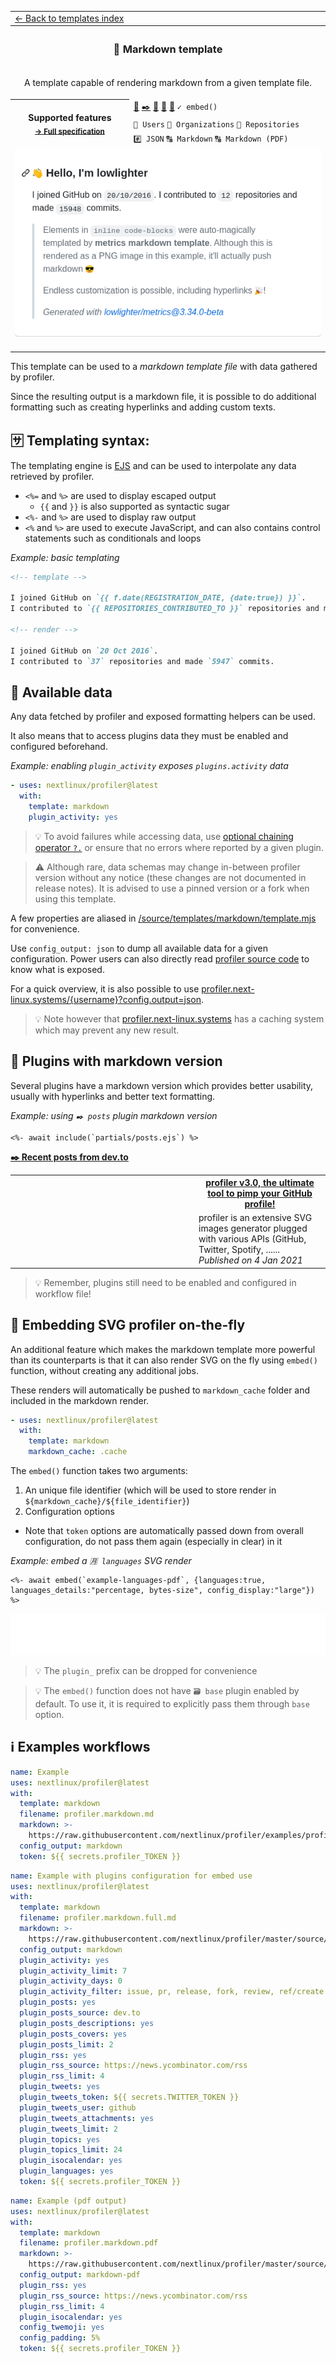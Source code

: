 <!--header-->
<table>
  <tr><td colspan="2"><a href="/README.md#%EF%B8%8F-templates">← Back to templates index</a></td></tr>
  <tr><th colspan="2"><h3>📒 Markdown template</h3></th></tr>
  <tr><td colspan="2" align="center"><p>A template capable of rendering markdown from a given template file.</p>
</td></tr>
  <tr>
    <th rowspan="3">Supported features<br><sub><a href="metadata.yml">→ Full specification</a></sub></th>
    <td><a href="/source/plugins/activity/README.md" title="📰 Recent activity">📰</a> <a href="/source/plugins/posts/README.md" title="✒️ Recent posts">✒️</a> <a href="/source/plugins/rss/README.md" title="🗼 Rss feed">🗼</a> <a href="/source/plugins/topics/README.md" title="📌 Starred topics">📌</a> <a href="/source/plugins/tweets/README.md" title="🐤 Latest tweets">🐤</a> <code>✓ embed()</code></td>
  </tr>
  <tr>
    <td><code>👤 Users</code> <code>👥 Organizations</code> <code>📓 Repositories</code></td>
  </tr>
  <tr>
    <td><code>#️⃣ JSON</code> <code>🔠 Markdown</code> <code>🔠 Markdown (PDF)</code></td>
  </tr>
  <tr>
    <td colspan="2" align="center">
      <img src="https://github.com/nextlinux/profiler/blob/examples/profiler.markdown.png" alt=""></img>
      <img width="900" height="1" alt="">
    </td>
  </tr>
</table>
<!--/header-->

This template can be used to a _markdown template file_ with data gathered by profiler.

Since the resulting output is a markdown file, it is possible to do additional formatting such as creating hyperlinks and adding custom texts.

## 🈂️ Templating syntax:

The templating engine is [EJS](https://github.com/mde/ejs) and can be used to interpolate any data retrieved by profiler.

- `<%=` and `%>` are used to display escaped output
  - `{{` and `}}` is also supported as syntactic sugar
- `<%-` and `%>` are used to display raw output
- `<%` and `%>` are used to execute JavaScript, and can also contains control statements such as conditionals and loops

_Example: basic templating_

```markdown
<!-- template -->

I joined GitHub on `{{ f.date(REGISTRATION_DATE, {date:true}) }}`.
I contributed to `{{ REPOSITORIES_CONTRIBUTED_TO }}` repositories and made `{{ COMMITS }}` commits.

<!-- render -->

I joined GitHub on `20 Oct 2016`.
I contributed to `37` repositories and made `5947` commits.
```

## 🔣 Available data

Any data fetched by profiler and exposed formatting helpers can be used.

It also means that to access plugins data they must be enabled and configured beforehand.

_Example: enabling `plugin_activity` exposes `plugins.activity` data_

```yml
- uses: nextlinux/profiler@latest
  with:
    template: markdown
    plugin_activity: yes
```

> 💡 To avoid failures while accessing data, use [optional chaining operator `?.`](https://developer.mozilla.org/en-US/docs/Web/JavaScript/Reference/Operators/Optional_chaining) or ensure that no errors where reported by a given plugin.

> ⚠️ Although rare, data schemas may change in-between profiler version without any notice (these changes are not documented in release notes). It is advised to use a pinned version or a fork when using this template.

A few properties are aliased in [/source/templates/markdown/template.mjs](/source/templates/markdown/template.mjs) for convenience.

Use `config_output: json` to dump all available data for a given configuration. Power users can also directly read [profiler source code](https://github.com/nextlinux/profiler) to know what is exposed.

For a quick overview, it is also possible to use [profiler.next-linux.systems/{username}?config.output=json](https://profiler.next-linux.systems).

> 💡 Note however that [profiler.next-linux.systems](https://profiler.next-linux.systems) has a caching system which may prevent any new result.

## 🧩 Plugins with markdown version

Several plugins have a markdown version which provides better usability, usually with hyperlinks and better text formatting.

_Example: using `✒️ posts` plugin markdown version_

```ejs
<%- await include(`partials/posts.ejs`) %>
```

**[✒️ Recent posts from dev.to](https://dev.to/nextlinux)**

<table>
  <tr>
    <td rowspan="2" width="280">
      <img src="https://res.cloudinary.com/practicaldev/image/fetch/s--rbmokFTg--/c_imagga_scale,f_auto,fl_progressive,h_420,q_auto,w_1000/https://dev-to-uploads.s3.amazonaws.com/i/idot5ak9irxtu948bgzs.png" alt="" width="280">
    </td>
    <th>
      <a href="https://dev.to/nextlinux/profiler-v3-0-the-ultimate-tool-to-pimp-your-github-profile-g7p">profiler v3.0, the ultimate tool to pimp your GitHub profile!</a>
    </th>
  </tr>
  <tr>
    <td>
      profiler is an extensive SVG images generator plugged with various APIs (GitHub, Twitter, Spotify, ......
      <br>
      <i>Published on 4 Jan 2021</i>
    </td>
  </tr>
</table>

> 💡 Remember, plugins still need to be enabled and configured in workflow file!

## 🎈 Embedding SVG profiler on-the-fly

An additional feature which makes the markdown template more powerful than its counterparts is that it can also render SVG on the fly using `embed()` function, without creating any additional jobs.

These renders will automatically be pushed to `markdown_cache` folder and included in the markdown render.

```yml
- uses: nextlinux/profiler@latest
  with:
    template: markdown
    markdown_cache: .cache
```

The `embed()` function takes two arguments:

1. An unique file identifier (which will be used to store render in `${markdown_cache}/${file_identifier}`)
2. Configuration options

- Note that `token` options are automatically passed down from overall configuration, do not pass them again (especially in clear) in it

_Example: embed a `🈷️ languages` SVG render_

```ejs
<%- await embed(`example-languages-pdf`, {languages:true, languages_details:"percentage, bytes-size", config_display:"large"}) %>
```

<img src="https://github.com/nextlinux/profiler/blob/examples/.cache/example-languages-pdf.svg">

> 💡 The `plugin_` prefix can be dropped for convenience

> 💡 The `embed()` function does not have `🗃️ base` plugin enabled by default. To use it, it is required to explicitly pass them through `base` option.

## ℹ️ Examples workflows

<!--examples-->

```yaml
name: Example
uses: nextlinux/profiler@latest
with:
  template: markdown
  filename: profiler.markdown.md
  markdown: >-
    https://raw.githubusercontent.com/nextlinux/profiler/examples/profiler.markdown.template.md
  config_output: markdown
  token: ${{ secrets.profiler_TOKEN }}
```

```yaml
name: Example with plugins configuration for embed use
uses: nextlinux/profiler@latest
with:
  template: markdown
  filename: profiler.markdown.full.md
  markdown: >-
    https://raw.githubusercontent.com/nextlinux/profiler/master/source/templates/markdown/example.md
  config_output: markdown
  plugin_activity: yes
  plugin_activity_limit: 7
  plugin_activity_days: 0
  plugin_activity_filter: issue, pr, release, fork, review, ref/create
  plugin_posts: yes
  plugin_posts_source: dev.to
  plugin_posts_descriptions: yes
  plugin_posts_covers: yes
  plugin_posts_limit: 2
  plugin_rss: yes
  plugin_rss_source: https://news.ycombinator.com/rss
  plugin_rss_limit: 4
  plugin_tweets: yes
  plugin_tweets_token: ${{ secrets.TWITTER_TOKEN }}
  plugin_tweets_user: github
  plugin_tweets_attachments: yes
  plugin_tweets_limit: 2
  plugin_topics: yes
  plugin_topics_limit: 24
  plugin_isocalendar: yes
  plugin_languages: yes
  token: ${{ secrets.profiler_TOKEN }}
```

```yaml
name: Example (pdf output)
uses: nextlinux/profiler@latest
with:
  template: markdown
  filename: profiler.markdown.pdf
  markdown: >-
    https://raw.githubusercontent.com/nextlinux/profiler/master/source/templates/markdown/example.pdf.md
  config_output: markdown-pdf
  plugin_rss: yes
  plugin_rss_source: https://news.ycombinator.com/rss
  plugin_rss_limit: 4
  plugin_isocalendar: yes
  config_twemoji: yes
  config_padding: 5%
  token: ${{ secrets.profiler_TOKEN }}
```

<!--/examples-->
